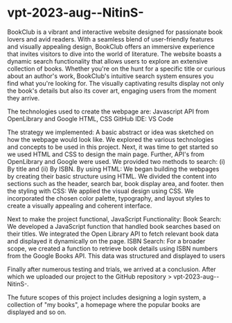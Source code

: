 # vpt-2023-aug--NitinS-

BookClub is a vibrant and interactive website designed for passionate book lovers and avid readers. With a seamless blend of user-friendly features and visually appealing design, BookClub offers an immersive experience that invites visitors to dive into the world of literature. The website boasts a dynamic search functionality that allows users to explore an extensive collection of books. Whether you're on the hunt for a specific title or curious about an author's work, BookClub's intuitive search system ensures you find what you're looking for. The visually captivating results display not only the book's details but also its cover art, engaging users from the moment they arrive.

The technologies used to create the webpage are: Javascript
                                                 API from OpenLibrary and Google
                                                 HTML, CSS
                                                 GitHub
                                                 IDE: VS Code

The strategy we implemented:
A basic abstract or idea was sketched  on how the webpage would look like. We explored the various technologies and concepts to be used in this project. Next, it was time to get started so we used HTML and CSS
to design the main page. Further, API's from OpenLibrary and Google were used. We provided two methods to search: (i) By title and (ii) By ISBN.
By using HTML: We began building the webpages by creating their basic structure using HTML. We divided the content into sections such as the header, search bar, book display area, and footer.
then the styling with CSS: We applied the visual design using CSS. We incorporated the chosen color palette, typography, and layout styles to create a visually appealing and coherent interface.

Next to make the project functional, JavaScript Functionality:
Book Search: We developed a JavaScript function that handled book searches based on their titles. We integrated the Open Library API to fetch relevant book data and displayed it dynamically on the page.
ISBN Search: For a broader scope, we created a function to retrieve book details using ISBN numbers from the Google Books API. This data was structured and displayed to users

Finally after numerous testing and trials, we arrived at a conclusion. After which we uploaded our project to the GitHub repository > vpt-2023-aug--NitinS-.

The future scopes of this project includes designing a login system, a collection of "my books", a homepage where the popular books are displayed and so on.
